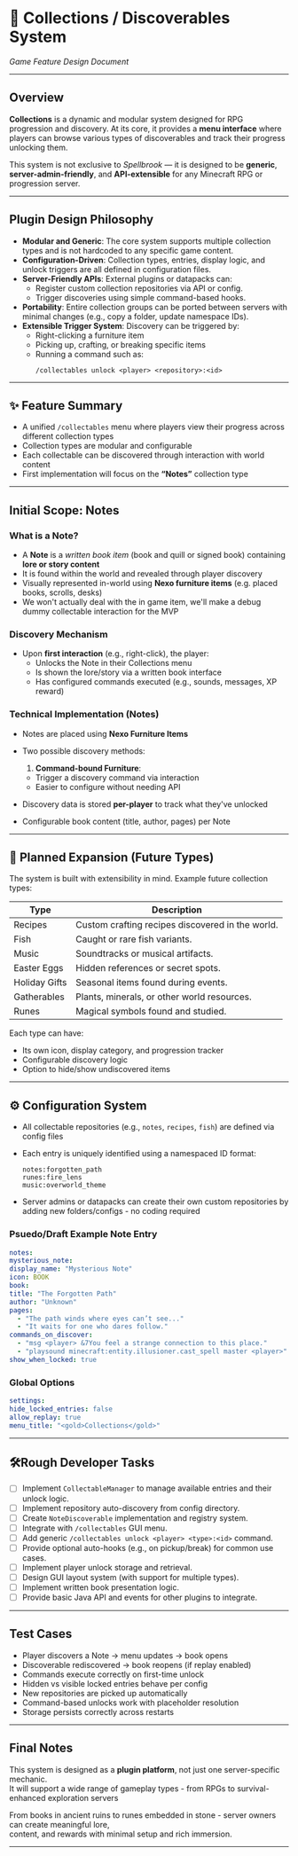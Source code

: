 # 📖 Collections / Discoverables System
*Game Feature Design Document*

---

## Overview

**Collections** is a dynamic and modular system designed for RPG progression and discovery. At its core, it provides a **menu interface** where players can browse various types of discoverables and track their progress unlocking them.

This system is not exclusive to *Spellbrook* — it is designed to be **generic**, **server-admin-friendly**, and **API-extensible** for any Minecraft RPG or progression server.

---

## Plugin Design Philosophy

- **Modular and Generic**: The core system supports multiple collection types and is not hardcoded to any specific game content.
- **Configuration-Driven**: Collection types, entries, display logic, and unlock triggers are all defined in configuration files.
- **Server-Friendly APIs**: External plugins or datapacks can:
  - Register custom collection repositories via API or config.
  - Trigger discoveries using simple command-based hooks.
- **Portability**: Entire collection groups can be ported between servers with minimal changes (e.g., copy a folder, update namespace IDs).
- **Extensible Trigger System**: Discovery can be triggered by:
  - Right-clicking a furniture item
  - Picking up, crafting, or breaking specific items
  - Running a command such as:
    ```
    /collectables unlock <player> <repository>:<id>
    ```

---

## ✨ Feature Summary

- A unified `/collectables` menu where players view their progress across different collection types
- Collection types are modular and configurable
- Each collectable can be discovered through interaction with world content
- First implementation will focus on the **“Notes”** collection type

---

## Initial Scope: Notes

### What is a Note?

- A **Note** is a *written book item* (book and quill or signed book) containing **lore or story content**
- It is found within the world and revealed through player discovery
- Visually represented in-world using **Nexo furniture items** (e.g. placed books, scrolls, desks)
- We won't actually deal with the in game item, we'll make a debug dummy collectable interaction for the MVP

### Discovery Mechanism

- Upon **first interaction** (e.g., right-click), the player:
  - Unlocks the Note in their Collections menu
  - Is shown the lore/story via a written book interface
  - Has configured commands executed (e.g., sounds, messages, XP reward)

### Technical Implementation (Notes)

- Notes are placed using **Nexo Furniture Items**
- Two possible discovery methods:
  1. **Command-bound Furniture**:
    - Trigger a discovery command via interaction
    - Easier to configure without needing API

- Discovery data is stored **per-player** to track what they've unlocked
- Configurable book content (title, author, pages) per Note

---

## 🧩 Planned Expansion (Future Types)

The system is built with extensibility in mind. Example future collection types:

| Type           | Description                                    |
|----------------|------------------------------------------------|
| Recipes        | Custom crafting recipes discovered in the world. |
| Fish           | Caught or rare fish variants.                 |
| Music          | Soundtracks or musical artifacts.             |
| Easter Eggs    | Hidden references or secret spots.            |
| Holiday Gifts  | Seasonal items found during events.           |
| Gatherables    | Plants, minerals, or other world resources.   |
| Runes          | Magical symbols found and studied.            |

Each type can have:

- Its own icon, display category, and progression tracker
- Configurable discovery logic
- Option to hide/show undiscovered items

---

## ⚙️ Configuration System

- All collectable repositories (e.g., `notes`, `recipes`, `fish`) are defined via config files
- Each entry is uniquely identified using a namespaced ID format:
  ```
  notes:forgotten_path
  runes:fire_lens
  music:overworld_theme
  ```

- Server admins or datapacks can create their own custom repositories by adding new folders/configs - no coding required

### Psuedo/Draft Example Note Entry

```yaml
notes:
mysterious_note:
display_name: "Mysterious Note"
icon: BOOK
book:
title: "The Forgotten Path"
author: "Unknown"
pages:
  - "The path winds where eyes can’t see..."
  - "It waits for one who dares follow."
commands_on_discover:
  - "msg <player> &7You feel a strange connection to this place."
  - "playsound minecraft:entity.illusioner.cast_spell master <player>"
show_when_locked: true
```

### Global Options

```yaml
settings:
hide_locked_entries: false
allow_replay: true
menu_title: "<gold>Collections</gold>"
```

---

## 🛠Rough Developer Tasks

- [ ] Implement `CollectableManager` to manage available entries and their unlock logic.
- [ ] Implement repository auto-discovery from config directory.
- [ ] Create `NoteDiscoverable` implementation and registry system.
- [ ] Integrate with `/collectables` GUI menu.
- [ ] Add generic `/collectables unlock <player> <type>:<id>` command.
- [ ] Provide optional auto-hooks (e.g., on pickup/break) for common use cases.
- [ ] Implement player unlock storage and retrieval.
- [ ] Design GUI layout system (with support for multiple types).
- [ ] Implement written book presentation logic.
- [ ] Provide basic Java API and events for other plugins to integrate.

---

## Test Cases

- Player discovers a Note → menu updates → book opens
- Discoverable rediscovered → book reopens (if replay enabled)
- Commands execute correctly on first-time unlock
- Hidden vs visible locked entries behave per config
- New repositories are picked up automatically
- Command-based unlocks work with placeholder resolution
- Storage persists correctly across restarts

---

## Final Notes

This system is designed as a **plugin platform**, not just one server-specific mechanic.   
It will support a wide range of gameplay types - from RPGs to survival-enhanced exploration servers

From books in ancient ruins to runes embedded in stone - server owners can create meaningful lore,  
content, and rewards with minimal setup and rich immersion.

---